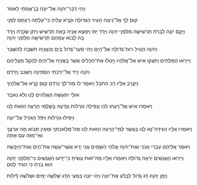 וַיְהִי דְבַר־יְהוָה אֶל־יוֹנָה בֶן־אֲמִתַּי לֵאמֹר

קוּם לֵךְ אֶל־נִינְוֵה הָעִיר הַגְּדוֹלָה 
וּקְרָא עָלֶיהָ כִּי־עָלְתָה רָעָתָם לְפָנָי

וַיָּקָם יוֹנָה לִבְרֹחַ תַּרְשִׁישָׁה 
מִלִּפְנֵי יְהוָה 
וַיֵּרֶד יָפוֹ 
וַיִּמְצָא אָנִיָּה בָּאָה תַרְשִׁישׁ 
וַיִּתֵּן שְׂכָרָהּ 
וַיֵּרֶד בָּהּ לָבוֹא עִמָּהֶם תַּרְשִׁישָׁה 
מִלִּפְנֵי יְהוָה

וַיהוָה הֵטִיל רוּחַ־גְּדוֹלָה אֶל־הַיָּם 
וַיְהִי סַעַר־גָּדוֹל בַּיָּם 
וְהָאֳנִיָּה חִשְּׁבָה לְהִשָּׁבֵר

וַיִּירְאוּ הַמַּלָּחִים וַיִּזְעֲקוּ אִישׁ אֶל־אֱלֹהָיו 
וַיָּטִלוּ אֶת־הַכֵּלִים אֲשֶׁר בָּאֳנִיָּה אֶל־הַיָּם 
לְהָקֵל מֵעֲלֵיהֶם

וְיוֹנָה יָרַד אֶל־יַרְכְּתֵי הַסְּפִינָה 
וַיִּשְׁכַּב וַיֵּרָדַם

וַיִּקְרַב אֵלָיו רַב הַחֹבֵל 
וַיֹּאמֶר לוֹ מַה־לְּךָ נִרְדָּם קוּם קְרָא אֶל־אֱלֹהֶיךָ

אוּלַי יִתְעַשֵּׁת הָאֱלֹהִים לָנוּ וְלֹא נֹאבֵד

וַיֹּאמְרוּ אִישׁ אֶל־רֵעֵהוּ לְכוּ 
וְנַפִּילָה גוֹרָלוֹת 
וְנֵדְעָה בְּשֶׁלְּמִי הָרָעָה הַזֹּאת לָנוּ

וַיַּפִּילוּ גוֹרָלוֹת וַיִּפֹּל הַגּוֹרָל עַל־יוֹנָה

וַיֹּאמְרוּ אֵלָיו הַגִּידָה־נָּא לָנוּ בַּאֲשֶׁר לְמִי־הָרָעָה הַזֹּאת לָנוּ 
מַה־מְּלַאכְתְּךָ וּמֵאַיִן תָּבוֹא 
מָה אַרְצֶךָ וְאֵי־מִזֶּה עַם אָתָּה

וַיֹּאמֶר אֲלֵיהֶם עִבְרִי אָנֹכִי 
וְאֶת־יְהוָה אֱלֹהֵי הַשָּׁמַיִם אֲנִי יָרֵא 
אֲשֶׁר־עָשָׂה אֶת־הַיָּם וְאֶת־הַיַּבָּשָׁה

וַיִּירְאוּ הָאֲנָשִׁים יִרְאָה גְדוֹלָה 
וַיֹּאמְרוּ אֵלָיו מַה־זֹּאת עָשִׂיתָ 
כִּי־יָדְעוּ הָאֲנָשִׁים כִּי־מִלִּפְנֵי יְהוָה הוּא בֹרֵחַ כִּי הִגִּיד לָהֶם

וַיְמַן יְהוָה דָּג גָּדוֹל לִבְלֹעַ אֶת־יוֹנָה 
וַיְהִי יוֹנָה בִּמְעֵי הַדָּג 
שְׁלֹשָׁה יָמִים וּשְׁלֹשָׁה לֵילוֹת
